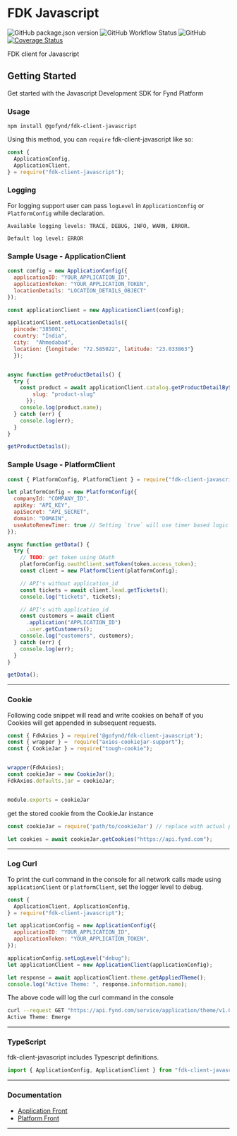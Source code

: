 # FDK Javascript

![GitHub package.json version](https://img.shields.io/github/package-json/v/gofynd/fdk-client-javascript?style=plastic)
![GitHub Workflow Status](https://img.shields.io/github/workflow/status/gofynd/fdk-client-javascript/Node.js%20CI?style=plastic)
![GitHub](https://img.shields.io/github/license/gofynd/fdk-client-javascript?style=plastic)
[![Coverage Status](https://coveralls.io/repos/github/gofynd/fdk-client-javascript/badge.svg)](https://coveralls.io/github/gofynd/fdk-client-javascript)

FDK client for Javascript

## Getting Started

Get started with the Javascript Development SDK for Fynd Platform

### Usage

```
npm install @gofynd/fdk-client-javascript
```

Using this method, you can `require` fdk-client-javascript like so:

```js
const {
  ApplicationConfig,
  ApplicationClient,
} = require("fdk-client-javascript");
```

### Logging

For logging support user can pass `logLevel` in `ApplicationConfig` or `PlatformConfig` while declaration.

```
Available logging levels: TRACE, DEBUG, INFO, WARN, ERROR.

Default log level: ERROR
```
### Sample Usage - ApplicationClient

```javascript
const config = new ApplicationConfig({
  applicationID: "YOUR_APPLICATION_ID",
  applicationToken: "YOUR_APPLICATION_TOKEN",
  locationDetails: "LOCATION_DETAILS_OBJECT"
});

const applicationClient = new ApplicationClient(config);

applicationClient.setLocationDetails({ 
  pincode:"385001",
  country: "India",
  city:  "Ahmedabad",
  location: {longitude: "72.585022", latitude: "23.033863"}
  });


async function getProductDetails() {
  try {
    const product = await applicationClient.catalog.getProductDetailBySlug({
        slug: "product-slug"
      });
    console.log(product.name);
  } catch (err) {
    console.log(err);
  }
}

getProductDetails();
```

### Sample Usage - PlatformClient

```javascript
const { PlatformConfig, PlatformClient } = require("fdk-client-javascript");

let platformConfig = new PlatformConfig({
  companyId: "COMPANY_ID",
  apiKey: "API_KEY", 
  apiSecret: "API_SECRET", 
  domain: "DOMAIN",
  useAutoRenewTimer: true // Setting `true` will use timer based logic to refresh the access token. With `false` will issue refresh token just before any api call when it is expired. 
});

async function getData() {
  try {
    // TODO: get token using OAuth
    platformConfig.oauthClient.setToken(token.access_token);
    const client = new PlatformClient(platformConfig);

    // API's without application_id
    const tickets = await client.lead.getTickets();
    console.log("tickets", tickets);

    // API's with application_id
    const customers = await client
      .application("APPLICATION_ID")
      .user.getCustomers();
    console.log("customers", customers);
  } catch (err) {
    console.log(err);
  }
}

getData();
```
---
### Cookie

Following code snippet will read and write cookies on behalf of you <br />
Cookies will get appended in subsequent requests.

```javascript
const { FdkAxios } = require('@gofynd/fdk-client-javascript');
const { wrapper } =  require("axios-cookiejar-support");
const { CookieJar } = require("tough-cookie");


wrapper(FdkAxios);
const cookieJar = new CookieJar();
FdkAxios.defaults.jar = cookieJar;


module.exports = cookieJar
```

get the stored cookie from the CookieJar instance
```javascript
const cookieJar = require('path/to/cookieJar') // replace with actual path

let cookies = await cookieJar.getCookies("https://api.fynd.com");
```
---

### Log Curl
To print the curl command in the console for all network calls made using `applicationClient` or `platformClient`, set the logger level to debug.
```javascript
const {
  ApplicationClient, ApplicationConfig,
} = require("fdk-client-javascript");

let applicationConfig = new ApplicationConfig({
  applicationID: "YOUR_APPLICATION_ID",
  applicationToken: "YOUR_APPLICATION_TOKEN",
});

applicationConfig.setLogLevel("debug");
let applicationClient = new ApplicationClient(applicationConfig);

let response = await applicationClient.theme.getAppliedTheme(); 
console.log("Active Theme: ", response.information.name);
```
The above code will log the curl command in the console
```bash
curl --request GET "https://api.fynd.com/service/application/theme/v1.0/applied-theme" --header 'authorization: Bearer <authorization-token>' --header 'x-fp-sdk-version: 0.1.36' --header 'x-fp-date: 20230222T115108Z' --header 'x-fp-signature: v1.1:1e3ab3b02b5bc626e3c32a37ee844266ade02bbcbaafc28fc7a0e46a76a7a1a8'
Active Theme: Emerge
```
---
### TypeScript

fdk-client-javascript includes Typescript definitions.

```typescript
import { ApplicationConfig, ApplicationClient } from "fdk-client-javascript";
```
---
### Documentation

- [Application Front](documentation/application/README.md)
- [Platform Front](documentation/platform/README.md)
---
